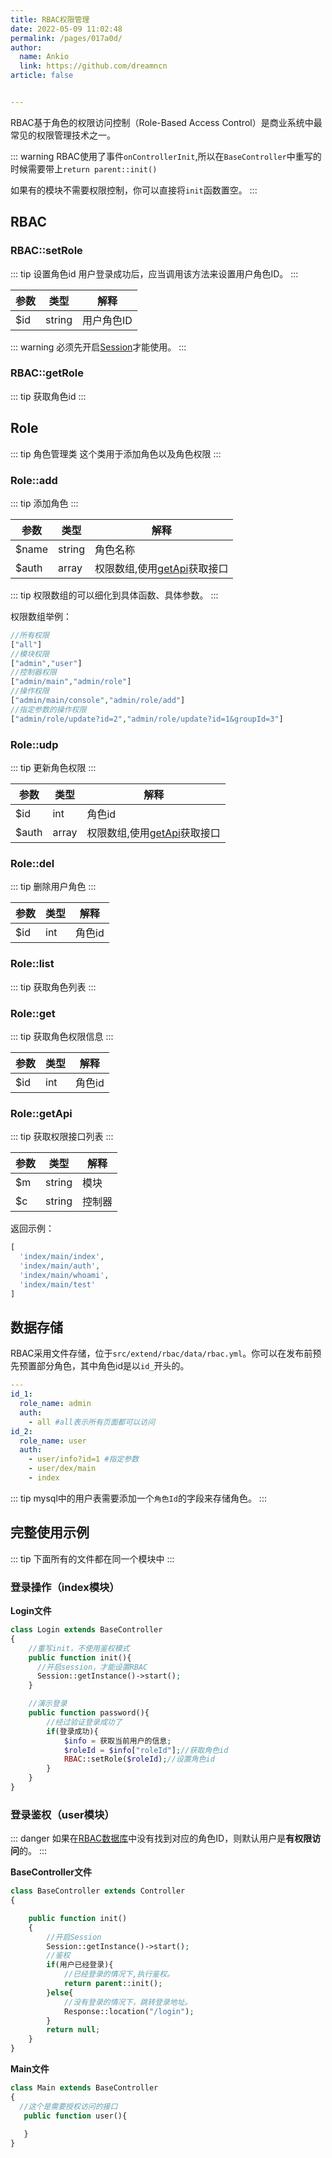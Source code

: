 ```yaml
---
title: RBAC权限管理
date: 2022-05-09 11:02:48
permalink: /pages/017a0d/
author: 
  name: Ankio
  link: https://github.com/dreamncn
article: false


---
```


RBAC基于角色的权限访问控制（Role-Based Access Control）是商业系统中最常见的权限管理技术之一。

::: warning
RBAC使用了事件`onControllerInit`,所以在`BaseController`中重写的时候需要带上`return parent::init()`

如果有的模块不需要权限控制，你可以直接将`init`函数置空。
:::

## RBAC

### RBAC::setRole

::: tip 设置角色id
用户登录成功后，应当调用该方法来设置用户角色ID。
:::

| 参数 | 类型   | 解释     |
| ---- | ------ | -------- |
| $id  | string | 用户角色ID |

::: warning
必须先开启[Session](../06.请求与响应/04.Session管理.md#session-start)才能使用。
:::

### RBAC::getRole

::: tip 获取角色id
:::

## Role

::: tip 角色管理类
这个类用于添加角色以及角色权限
:::

### Role::add

::: tip 添加角色
:::

| 参数 | 类型   | 解释     |
| ---- | ------ | -------- |
| $name  | string | 角色名称 |
| $auth  | array | 权限数组,使用[getApi](#role_getapi)获取接口 |

::: tip
权限数组的可以细化到具体函数、具体参数。
:::

权限数组举例：

```php
//所有权限
["all"]
//模块权限
["admin","user"]
//控制器权限
["admin/main","admin/role"]
//操作权限
["admin/main/console","admin/role/add"]
//指定参数的操作权限
["admin/role/update?id=2","admin/role/update?id=1&groupId=3"]
```
### Role::udp
::: tip 更新角色权限
:::

| 参数 | 类型   | 解释     |
| ---- | ------ | -------- |
| $id  | int | 角色id |
| $auth  | array | 权限数组,使用[getApi](#role_getapi)获取接口 |

### Role::del
::: tip 删除用户角色
:::

| 参数 | 类型   | 解释     |
| ---- | ------ | -------- |
| $id  | int | 角色id |

### Role::list
::: tip 获取角色列表
:::


### Role::get
::: tip 获取角色权限信息
:::

| 参数 | 类型   | 解释     |
| ---- | ------ | -------- |
| $id  | int | 角色id |

### Role::getApi
::: tip 获取权限接口列表
:::

| 参数 | 类型   | 解释     |
| ---- | ------ | -------- |
| $m  | string | 模块 |
| $c  | string | 控制器 |

返回示例：
```php
[
  'index/main/index',
  'index/main/auth',
  'index/main/whoami',
  'index/main/test'
] 
```
## 数据存储

RBAC采用文件存储，位于`src/extend/rbac/data/rbac.yml`。你可以在发布前预先预置部分角色，其中角色id是以`id_`开头的。
```yaml
---
id_1:
  role_name: admin
  auth:
    - all #all表示所有页面都可以访问
id_2:
  role_name: user
  auth:
    - user/info?id=1 #指定参数
    - user/dex/main
    - index

```
::: tip
mysql中的用户表需要添加一个`角色Id`的字段来存储角色。
:::
## 完整使用示例

::: tip
下面所有的文件都在同一个模块中
:::

### 登录操作（index模块）

**Login文件**
```php
class Login extends BaseController
{
    //重写init，不使用鉴权模式
    public function init(){
      //开启session，才能设置RBAC
      Session::getInstance()->start();
    }

    //演示登录
    public function password(){
        //经过验证登录成功了
        if(登录成功){
            $info = 获取当前用户的信息;
            $roleId = $info["roleId"];//获取角色id
            RBAC::setRole($roleId);//设置角色id
        }
    }   
}
```


### 登录鉴权（user模块）

::: danger
如果在[RBAC数据库](#数据存储)中没有找到对应的角色ID，则默认用户是**有权限访问**的。
:::

**BaseController文件**
```php
class BaseController extends Controller
{

    public function init()
    {
        //开启Session
        Session::getInstance()->start();
        //鉴权
        if(用户已经登录){
            //已经登录的情况下,执行鉴权。
            return parent::init();
        }else{
            //没有登录的情况下，跳转登录地址。
            Response::location("/login");
        }
        return null;
    }
}
```



**Main文件**
```php
class Main extends BaseController
{
  //这个是需要授权访问的接口  
   public function user(){
   
   }
}
```




